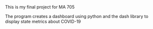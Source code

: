 This is my final project for MA 705

The program creates a dashboard using python and the dash library
to display state metrics about COVID-19